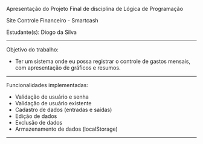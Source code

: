 Apresentação do Projeto Final de disciplina de Lógica de Programação

Site Controle Financeiro - Smartcash

Estudante(s): Diogo da Silva

<hr>

Objetivo do trabalho:
- Ter um sistema onde eu possa registrar o controle de gastos mensais, com apresentação de gráficos e resumos.

<hr>

Funcionalidades implementadas:<br>
- Validação de usuário e senha<br>
- Validação de usuário existente<br>
- Cadastro de dados (entradas e saídas)<br>
- Edição de dados<br>
- Exclusão de dados<br>
- Armazenamento de dados (localStorage)

<hr>
